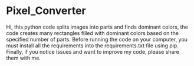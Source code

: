 # Pixel_Converter
Hi, this python code splits images into parts and finds dominant colors, the code creates many rectangles filled with dominant colors based on the specified number of parts.
Before running the code on your computer, you must install all the requirements into the requirements.txt file using pip.
Finally, if you notice issues and want to improve my code, please share them with me.
